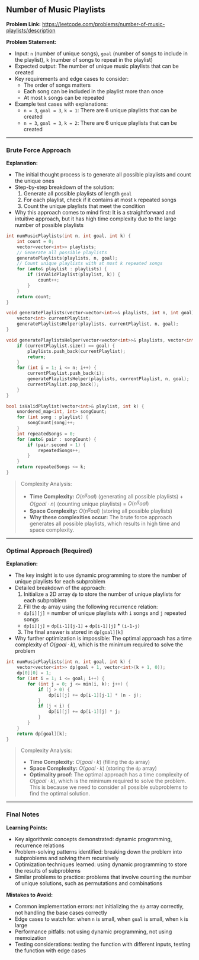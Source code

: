 ## Number of Music Playlists

**Problem Link:** https://leetcode.com/problems/number-of-music-playlists/description

**Problem Statement:**
- Input: `n` (number of unique songs), `goal` (number of songs to include in the playlist), `k` (number of songs to repeat in the playlist)
- Expected output: The number of unique music playlists that can be created
- Key requirements and edge cases to consider:
  - The order of songs matters
  - Each song can be included in the playlist more than once
  - At most `k` songs can be repeated
- Example test cases with explanations:
  - `n = 3`, `goal = 3`, `k = 1`: There are 6 unique playlists that can be created
  - `n = 3`, `goal = 3`, `k = 2`: There are 6 unique playlists that can be created

---

### Brute Force Approach

**Explanation:**
- The initial thought process is to generate all possible playlists and count the unique ones
- Step-by-step breakdown of the solution:
  1. Generate all possible playlists of length `goal`
  2. For each playlist, check if it contains at most `k` repeated songs
  3. Count the unique playlists that meet the condition
- Why this approach comes to mind first: It is a straightforward and intuitive approach, but it has high time complexity due to the large number of possible playlists

```cpp
int numMusicPlaylists(int n, int goal, int k) {
    int count = 0;
    vector<vector<int>> playlists;
    // Generate all possible playlists
    generatePlaylists(playlists, n, goal);
    // Count unique playlists with at most k repeated songs
    for (auto& playlist : playlists) {
        if (isValidPlaylist(playlist, k)) {
            count++;
        }
    }
    return count;
}

void generatePlaylists(vector<vector<int>>& playlists, int n, int goal) {
    vector<int> currentPlaylist;
    generatePlaylistsHelper(playlists, currentPlaylist, n, goal);
}

void generatePlaylistsHelper(vector<vector<int>>& playlists, vector<int>& currentPlaylist, int n, int goal) {
    if (currentPlaylist.size() == goal) {
        playlists.push_back(currentPlaylist);
        return;
    }
    for (int i = 1; i <= n; i++) {
        currentPlaylist.push_back(i);
        generatePlaylistsHelper(playlists, currentPlaylist, n, goal);
        currentPlaylist.pop_back();
    }
}

bool isValidPlaylist(vector<int>& playlist, int k) {
    unordered_map<int, int> songCount;
    for (int song : playlist) {
        songCount[song]++;
    }
    int repeatedSongs = 0;
    for (auto& pair : songCount) {
        if (pair.second > 1) {
            repeatedSongs++;
        }
    }
    return repeatedSongs <= k;
}
```

> Complexity Analysis:
> - **Time Complexity:** $O(n^goal)$ (generating all possible playlists) + $O(goal \cdot n)$ (counting unique playlists) = $O(n^goal)$
> - **Space Complexity:** $O(n^goal)$ (storing all possible playlists)
> - **Why these complexities occur:** The brute force approach generates all possible playlists, which results in high time and space complexity.

---

### Optimal Approach (Required)

**Explanation:**
- The key insight is to use dynamic programming to store the number of unique playlists for each subproblem
- Detailed breakdown of the approach:
  1. Initialize a 2D array `dp` to store the number of unique playlists for each subproblem
  2. Fill the `dp` array using the following recurrence relation:
    - `dp[i][j]` = number of unique playlists with `i` songs and `j` repeated songs
    - `dp[i][j]` = `dp[i-1][j-1]` + `dp[i-1][j]` \* `(i-1-j)`
  3. The final answer is stored in `dp[goal][k]`
- Why further optimization is impossible: The optimal approach has a time complexity of $O(goal \cdot k)$, which is the minimum required to solve the problem

```cpp
int numMusicPlaylists(int n, int goal, int k) {
    vector<vector<int>> dp(goal + 1, vector<int>(k + 1, 0));
    dp[0][0] = 1;
    for (int i = 1; i <= goal; i++) {
        for (int j = 0; j <= min(i, k); j++) {
            if (j > 0) {
                dp[i][j] += dp[i-1][j-1] * (n - j);
            }
            if (j < i) {
                dp[i][j] += dp[i-1][j] * j;
            }
        }
    }
    return dp[goal][k];
}
```

> Complexity Analysis:
> - **Time Complexity:** $O(goal \cdot k)$ (filling the `dp` array)
> - **Space Complexity:** $O(goal \cdot k)$ (storing the `dp` array)
> - **Optimality proof:** The optimal approach has a time complexity of $O(goal \cdot k)$, which is the minimum required to solve the problem. This is because we need to consider all possible subproblems to find the optimal solution.

---

### Final Notes

**Learning Points:**
- Key algorithmic concepts demonstrated: dynamic programming, recurrence relations
- Problem-solving patterns identified: breaking down the problem into subproblems and solving them recursively
- Optimization techniques learned: using dynamic programming to store the results of subproblems
- Similar problems to practice: problems that involve counting the number of unique solutions, such as permutations and combinations

**Mistakes to Avoid:**
- Common implementation errors: not initializing the `dp` array correctly, not handling the base cases correctly
- Edge cases to watch for: when `n` is small, when `goal` is small, when `k` is large
- Performance pitfalls: not using dynamic programming, not using memoization
- Testing considerations: testing the function with different inputs, testing the function with edge cases